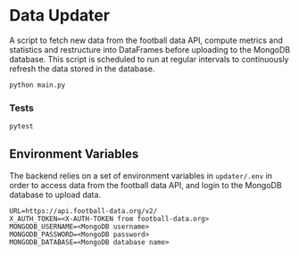 # Data Updater

A script to fetch new data from the football data API, compute metrics and statistics and restructure into DataFrames before uploading to the MongoDB database. This script is scheduled to run at regular intervals to continuously refresh the data stored in the database.

```bash
python main.py
```

### Tests

```bash
pytest
```

## Environment Variables

The backend relies on a set of environment variables in `updater/.env` in order to access data from the football data API, and login to the MongoDB database to upload data.

```text
URL=https://api.football-data.org/v2/
X_AUTH_TOKEN=<X-AUTH-TOKEN from football-data.org>
MONGODB_USERNAME=<MongoDB username>
MONGODB_PASSWORD=<MongoDB password>
MONGODB_DATABASE=<MongoDB database name>
```
